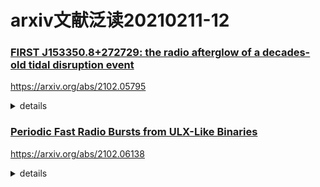 # arxiv文献泛读20210211-12

### [FIRST J153350.8+272729: the radio afterglow of a decades-old tidal disruption event](./2102.05795.pdf)

https://arxiv.org/abs/2102.05795

<details>
<summary>details</summary>
Authors: Vikram Ravi, Hannah Dykaar, Jackson Codd, Ginevra Zaccagnini, Dillon Dong, Maria R. Drout, Bryan M. Gaensler, Gregg Hallinan, Casey Law
Comments: 10 pages, 3 figures, 1 table, submitted to AAS Journals (ApJ)

We present the discovery of the fading radio transient FIRST J153350.8+272729. The source had a maximum observed 5-GHz radio luminosity of 8×10^39 erg s−1 in 1986, but by 2019 had faded by a factor of nearly 400. It is located 0.15 arcsec from the center of a galaxy (SDSS J153350.89+272729) at 147 Mpc, which shows weak Type II Seyfert activity. We show that a tidal disruption event (TDE) is the preferred scenario for FIRST J153350.8+272729, although it could plausibly be interpreted as the afterglow of a long-duration gamma-ray burst. This is only the second TDE candidate to be first discovered at radio wavelengths. Its luminosity fills a gap between the radio afterglows of sub-relativistic TDEs in the local universe, and relativistic TDEs at high redshifts. The unusual properties of FIRST J153350.8+272729 (ongoing nuclear activity in the host galaxy, high radio luminosity) motivate more extensive TDE searches in untargeted radio surveys. 

- 变暗的射电暂现源 FIRST J153350.8+272729
- 5-GHz光度在1986年极大（$8\times 10^{39} erg/s$），到2019年衰减了400倍。
- 距离一星系中心0.15角秒，光度距离147 Mpc（红移z=0.03243 ± 0.00001），该星系具有弱的II型Seyfert活动。
- 作者认为该射电源的对应体为TDE事件，尽管也可能是长伽玛暴的余辉。
- 这是第二个首先在射电波段被发现的TDE候选体。
- 该源的光度填补了邻近宇宙亚相对论TDE以及高红移相对论TDE之间射电余辉的空缺。
- 该源特殊的性质（宿主星系持续的核活动 nuclear activity 以及高射电光度）促使在射电巡天中进行更多TDE的搜寻。

---

- Q
  - 是先发现的这个源，做了证认后发现是一个之前已经观测过的源吗？1986年是怎么样观测的？
  - 什么是II型Seyfert活动？一种星系核活动？
  - 之前一直没有对该源分类吗，为什么认为是TDE事件？TDE事件的射电余辉能持续多久？为什么也可以用长伽玛暴解释，长爆的射电余辉可以持续这么久吗？
  - 为什么其它波段没有发现该源？
  - TDE射电余辉光度与红移有关？TDE的相对论性与红移有关？

---

- A
  - 对VLASS一期前半(VLASS1.1， 应该是2017年)的数据以及FIRST(VLA Faint Images of the Radio Sky at Twenty centimeters) survey(1994-1999)的数据进行对比发现的。该源曾在1995年被FIRST探测到（流量密度9.7 mJy），但VLASS在2017年没有探测到（这是作者进行对比的一个标准，即找那些FIRST有，VLASS1.1没有的）。更进一步的数据搜索发现该源在1986年和1987年被Green Bank望远镜探测到，4.85GHz平均流量密度为51mJy。

    ![table1](./2102.05795_tab1.png)

  - 该源曾出现在Green Bank 300-foot telescope 6 cm survey catalog中。

  - 作者在2019.3.14用VLA进行多波段观测，重新探测到了该源，5GHz流量密度仅为132$\mu$Jy（基本相当于上限）。33年内衰减400被，表明这是一个transient。

    ![fig1](./2102.05795_fig1.png)

  - II型Seyfert 活动特征

    ![Seyfert](./2102.05795_seyfert.png)

    - Seyfert星系核拥有非常明亮的辐射，中心存在超大质量黑洞及其吸积盘，主要光谱特征是具有强发射线。根据谱线特征不同分为不同的类型。大体上I型宽线居多，II型窄线居多。[wiki](https://en.wikipedia.org/wiki/Seyfert_galaxy)

    ![seyfert2](./wiki_seyfert.png)

  - 对应体证认基本上是用排除法，排除了AGN的变化以及长爆余辉的情形。

    ![3p](./2102.05795_3possies.png)
    - 排除AGN活动

      - 作者分别计算了ROSAT/PSPC1990年和1991年在该源位置的上限，基于一定假设得出2-10KeV光度上限$L_X < 3.0 \times 10^{42} erg/s$ 以及 $L_X < 2.6 \times 10^{41} erg/s$。根据星系黑洞质量和吸积物质的射电与X波段光度关系，作者计算出相应射电光度上限应该为$4.8 \times 10^{38} erg/s$以及$9.8\times 10^{37} erg/s$，对应3.7mJy和0.8mJy。

        ![notagn](./2102.05795_notagn.png)

    - 排除LGRB

  ![notgrb](./2102.05795_notgrb.png)

  - 该源在射电光度上填补了三个相对论性TDE事件及剩余的有射电探测的TDE事件间的空缺。相对论性TDE指具有相对论性喷流。不清楚剩余TDE的红移都是多少，估计射电光度不一定和红移有关系。

    ![fig2](./2102.05795_fig2.png)

    ![re](2102.05795_relativisticTDE.png)

    - implications?

---

- Knowledges
  - the radio emission generated by extragalactic explosions (e.g., supernovae, γ-ray bursts, and TDEs) is enhanced in the presence of **more energetic outflows,and denser circum-explosion material**.

</details>

### [Periodic Fast Radio Bursts from ULX-Like Binaries](./2102.06138.pdf)

https://arxiv.org/abs/2102.06138

<details>
<summary>details</summary>

Authors: Navin Sridhar, Brian D. Metzger, Paz Beniamini et al.

The discovery of periodicity in the arrival times of the fast radio bursts (FRB) from two repeating sources poses a potential challenge to oft studied magnetar scenarios. However, models which postulate that FRB emission results from relativistic magnetized shocks, or magnetic reconnection in a striped outflow, are not necessarily specific to magnetar engines, instead requiring only the impulsive injection of relativistic energy into a dense magnetized medium. Motivated thus, we outline a new scenario in which FRBs are powered by short-lived relativistic outflows ("flares") from accreting black hole or neutron star systems, which propagate into the cavity of the pre-existing ("quiescent") jet. In order to reproduce FRB luminosities and rates, we are driven to consider binaries of stellar-mass compact objects undergoing super-Eddington mass transfer, similar to those which characterize some ultra-luminous X-ray (ULX) sources. Indeed, the host galaxies of FRBs, and their spatial offsets within their hosts, show broad similarities to those of ULX. Periodicity on timescales of days to years could be attributed to precession (e.g., Lens-Thirring) of the polar accretion funnel, along which the FRB emission is geometrically and relativistically beamed, across the observer line of sight. Accounting for the most luminous FRBs via accretion power may require a population of binaries undergoing brief-lived phases of unstable (dynamical timescale) mass transfer. This could lead to secular evolution in the burst properties of some repeating FRB sources on timescales as short as months to years, followed by a transient optical/IR counterpart akin to a luminous red nova or dusty common envelope transient. We encourage targeted FRB searches of known ULX sources. 

</details>

